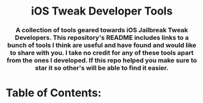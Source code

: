 <p align="center">
  <h1 align="center">iOS Tweak Developer Tools</h1>
  <h3 align="center">    A collection of tools geared towards iOS Jailbreak Tweak Developers. This repository's README includes links to a bunch of tools I think are useful and have found and would like to share with you. I take no credit for any of these tools apart from the ones I developed. If this repo helped you make sure to star it so other's will be able to find it easier.</h3>
</p>

# Table of Contents:

